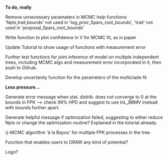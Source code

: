 **To do, really**

Remove unnecessary paramaters in MCMC help functions: 'Npts,trait,bounds' not used in 'log_prior_5pars_root_bounds', 'trait' not used in 'proposal_5pars_root_bounds'

Write function to plot confidence in V for MCMC fit, as in paper

Update Tutorial to show usage of functions with measurement error

Further test functions for joint inference of model on multiple independent trees, including MCMC algo and measurement error incorporated in it, then push to Github.

Develop uncertainty function for the parameters of the multiclade fit


**Less pressure...**

Generate error message when stat. distrib. does not converge to 0 at the bounds in FPK --> check 99% HPD and suggest to use lnL_BBMV instead with bounds further apart.

Generate helpful message if optimization failed, suggesting to either reduce Npts or change the optimization routine? Explained in the tutorial already.

rj-MCMC algorithm 'à la Bayou' for multiple FPK processes in the tree.

Function that enables users to DRAW any kind of potential?

Logo?
